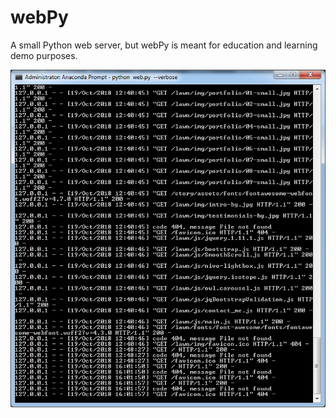 # webPy
A small Python web server, but webPy is meant for education and learning demo purposes.

![Image of webPy](https://raw.githubusercontent.com/i-z-z-y/webPy/master/screenshots/webPy.png)
